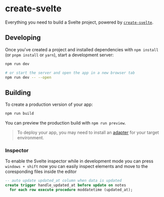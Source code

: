 # create-svelte

Everything you need to build a Svelte project, powered by [`create-svelte`](https://github.com/sveltejs/kit/tree/master/packages/create-svelte).

## Developing

Once you've created a project and installed dependencies with `npm install` (or `pnpm install` or `yarn`), start a development server:

```bash
npm run dev

# or start the server and open the app in a new browser tab
npm run dev -- --open
```

## Building

To create a production version of your app:

```bash
npm run build
```

You can preview the production build with `npm run preview`.

> To deploy your app, you may need to install an [adapter](https://kit.svelte.dev/docs/adapters) for your target environment.

### Inspector

To enable the Svelte inspector while in development mode you can press `windows + shift` now you can easily inspect elements and move to the coresponding files inside the editor

```sql
-- auto update updated_at column when data is updated
create trigger handle_updated_at before update on notes
  for each row execute procedure moddatetime (updated_at);
```

